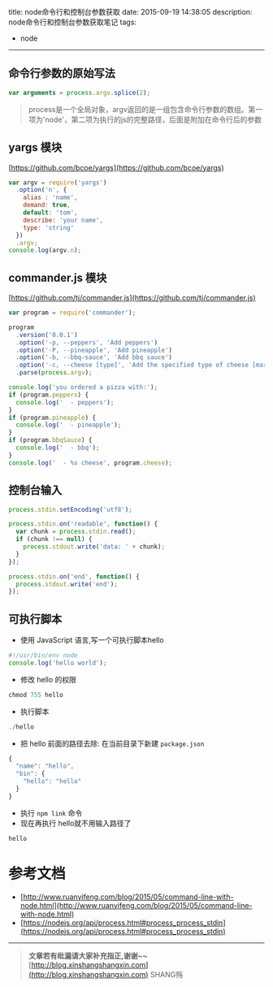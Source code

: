 title: node命令行和控制台参数获取
date: 2015-09-19 14:38:05
description: node命令行和控制台参数获取笔记
tags: 
- node
---

## 命令行参数的原始写法
```js
var arguments = process.argv.splice(2);
```

> process是一个全局对象，argv返回的是一组包含命令行参数的数组。第一项为'node'，第二项为执行的js的完整路径，后面是附加在命令行后的参数

## yargs 模块

[https://github.com/bcoe/yargs](https://github.com/bcoe/yargs)

```js
var argv = require('yargs')
  .option('n', {
    alias : 'name',
    demand: true,
    default: 'tom',
    describe: 'your name',
    type: 'string'
  })
  .argv;
console.log(argv.n);
```

## commander.js 模块
[https://github.com/tj/commander.js](https://github.com/tj/commander.js)

```js
var program = require('commander');

program
  .version('0.0.1')
  .option('-p, --peppers', 'Add peppers')
  .option('-P, --pineapple', 'Add pineapple')
  .option('-b, --bbq-sauce', 'Add bbq sauce')
  .option('-c, --cheese [type]', 'Add the specified type of cheese [marble]', 'marble')
  .parse(process.argv);

console.log('you ordered a pizza with:');
if (program.peppers) {
  console.log('  - peppers');
}
if (program.pineapple) {
  console.log('  - pineapple');
}
if (program.bbqSauce) {
  console.log('  - bbq');
}
console.log('  - %s cheese', program.cheese);

```

## 控制台输入

```js
process.stdin.setEncoding('utf8');

process.stdin.on('readable', function() {
  var chunk = process.stdin.read();
  if (chunk !== null) {
    process.stdout.write('data: ' + chunk);
  }
});

process.stdin.on('end', function() {
  process.stdout.write('end');
});
```

## 可执行脚本

- 使用 JavaScript 语言,写一个可执行脚本hello

```js
#!/usr/bin/env node
console.log('hello world');
```
- 修改 hello 的权限

```js
chmod 755 hello
```

- 执行脚本

```js
./hello
```

- 把 hello 前面的路径去除: 在当前目录下新建 `package.json`

```js
{
  "name": "hello",
  "bin": {
    "hello": "hello"
  }
}
```
- 执行 `npm link` 命令
- 现在再执行 hello就不用输入路径了

```js
hello
```

# 参考文档

- [http://www.ruanyifeng.com/blog/2015/05/command-line-with-node.html](http://www.ruanyifeng.com/blog/2015/05/command-line-with-node.html)
- [https://nodejs.org/api/process.html#process_process_stdin](https://nodejs.org/api/process.html#process_process_stdin)


-----------------------

> **文章若有纰漏请大家补充指正,谢谢~~**
> [http://blog.xinshangshangxin.com](http://blog.xinshangshangxin.com) SHANG殇
